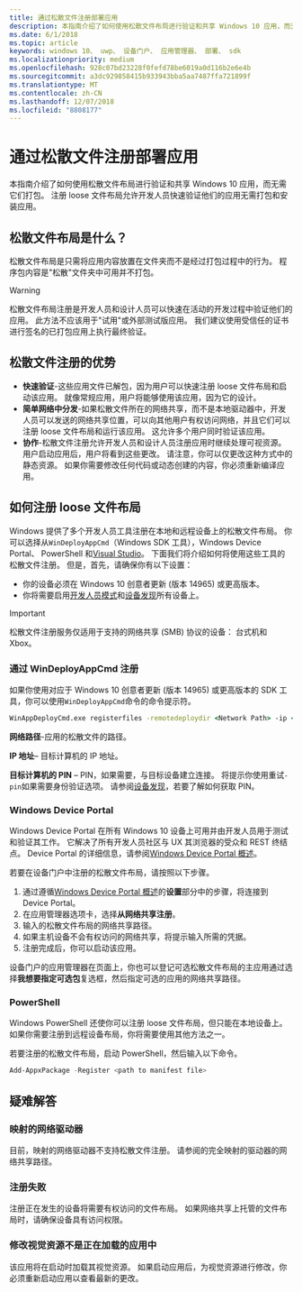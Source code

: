 ```yaml
---
title: 通过松散文件注册部署应用
description: 本指南介绍了如何使用松散文件布局进行验证和共享 Windows 10 应用，而无需它们打包。
ms.date: 6/1/2018
ms.topic: article
keywords: windows 10、 uwp、 设备门户、 应用管理器、 部署、 sdk
ms.localizationpriority: medium
ms.openlocfilehash: 928c07bd23228f0fefd78be6019a0d116b2e6e4b
ms.sourcegitcommit: a3dc929858415b933943bba5aa7487ffa721899f
ms.translationtype: MT
ms.contentlocale: zh-CN
ms.lasthandoff: 12/07/2018
ms.locfileid: "8808177"
---
```

# <a name="deploy-an-app-through-loose-file-registration"></a>通过松散文件注册部署应用 

本指南介绍了如何使用松散文件布局进行验证和共享 Windows 10 应用，而无需它们打包。 注册 loose 文件布局允许开发人员快速验证他们的应用无需打包和安装应用。 

## <a name="what-is-a-loose-file-layout"></a>松散文件布局是什么？

松散文件布局是只需将应用内容放置在文件夹而不是经过打包过程中的行为。 程序包内容是"松散"文件夹中可用并不打包。 

> [!WARNING]
> 松散文件布局注册是开发人员和设计人员可以快速在活动的开发过程中验证他们的应用。 此方法不应该用于"试用"或外部测试版应用。 我们建议使用受信任的证书进行签名的已打包应用上执行最终验证。 

## <a name="advantages-of-loose-file-registration"></a>松散文件注册的优势

- **快速验证**-这些应用文件已解包，因为用户可以快速注册 loose 文件布局和启动该应用。 就像常规应用，用户将能够使用该应用，因为它的设计。 
- **简单网络中分发**-如果松散文件所在的网络共享，而不是本地驱动器中，开发人员可以发送的网络共享位置，可以向其他用户有权访问网络，并且它们可以注册 loose 文件布局和运行该应用。 这允许多个用户同时验证该应用。 
- **协作**-松散文件注册允许开发人员和设计人员注册应用时继续处理可视资源。 用户启动应用后，用户将看到这些更改。 请注意，你可以仅更改这种方式中的静态资源。 如果你需要修改任何代码或动态创建的内容，你必须重新编译应用。

## <a name="how-to-register-a-loose-file-layout"></a>如何注册 loose 文件布局

Windows 提供了多个开发人员工具注册在本地和远程设备上的松散文件布局。 你可以选择从`WinDeployAppCmd`（Windows SDK 工具），Windows Device Portal、 PowerShell 和[Visual Studio](https://docs.microsoft.com/windows/uwp/debug-test-perf/deploying-and-debugging-uwp-apps#register-layout-from-network)。 下面我们将介绍如何将使用这些工具的松散文件注册。 但是，首先，请确保你有以下设置：

- 你的设备必须在 Windows 10 创意者更新 (版本 14965) 或更高版本。
- 你将需要启用[开发人员模式](https://msdn.microsoft.com/windows/uwp/get-started/enable-your-device-for-development)和[设备发现](https://docs.microsoft.com/en-us/windows/uwp/get-started/enable-your-device-for-development#device-discovery)所有设备上。

> [!IMPORTANT]
> 松散文件注册服务仅适用于支持的网络共享 (SMB) 协议的设备： 台式机和 Xbox。 

### <a name="register-with-windeployappcmd"></a>通过 WinDeployAppCmd 注册

如果你使用对应于 Windows 10 创意者更新 (版本 14965) 或更高版本的 SDK 工具，你可以使用`WinDeployAppCmd`命令的命令提示符。

```cmd
WinAppDeployCmd.exe registerfiles -remotedeploydir <Network Path> -ip <IP Address> -pin <target machine PIN>
```

**网络路径**-应用的松散文件的路径。

**IP 地址**– 目标计算机的 IP 地址。

**目标计算机的 PIN** – PIN，如果需要，与目标设备建立连接。 将提示你使用重试`-pin`如果需要身份验证选项。 请参阅[设备发现](https://docs.microsoft.com/windows/uwp/get-started/enable-your-device-for-development#device-discovery)，若要了解如何获取 PIN。

### <a name="windows-device-portal"></a>Windows Device Portal

Windows Device Portal 在所有 Windows 10 设备上可用并由开发人员用于测试和验证其工作。 它解决了所有开发人员社区与 UX 其浏览器的受众和 REST 终结点。 Device Portal 的详细信息，请参阅[Windows Device Portal 概述](device-portal.md)。

若要在设备门户中注册的松散文件布局，请按照以下步骤。

1. 通过遵循[Windows Device Portal 概述](device-portal.md)的**设置**部分中的步骤，将连接到 Device Portal。
1. 在应用管理器选项卡，选择**从网络共享注册**。
1. 输入的松散文件布局的网络共享路径。 
1. 如果主机设备不会有权访问的网络共享，将提示输入所需的凭据。
1. 注册完成后，你可以启动该应用。

设备门户的应用管理器在页面上，你也可以登记可选松散文件布局的主应用通过选择**我想要指定可选包**复选框，然后指定可选的应用的网络共享路径。 

### <a name="powershell"></a>PowerShell 

Windows PowerShell 还使你可以注册 loose 文件布局，但只能在本地设备上。 如果你需要注册到远程设备布局，你将需要使用其他方法之一。 

若要注册的松散文件布局，启动 PowerShell，然后输入以下命令。

```PowerShell
Add-AppxPackage -Register <path to manifest file>
```

## <a name="troubleshooting"></a>疑难解答

### <a name="mapped-network-drives"></a>映射的网络驱动器
目前，映射的网络驱动器不支持松散文件注册。 请参阅的完全映射的驱动器的网络共享路径。

### <a name="registration-failure"></a>注册失败
注册正在发生的设备将需要有权访问的文件布局。 如果网络共享上托管的文件布局时，请确保设备具有访问权限。 

### <a name="modifications-to-visual-assets-arent-being-loaded-in-the-app"></a>修改视觉资源不是正在加载的应用中 
该应用将在启动时加载其视觉资源。 如果启动应用后，为视觉资源进行修改，你必须重新启动应用以查看最新的更改。
